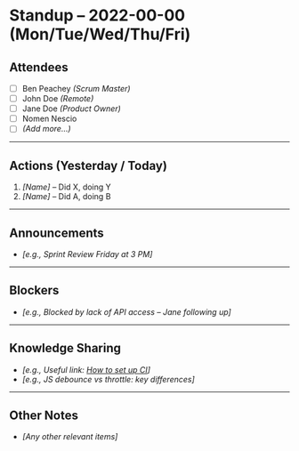 # Standup – 2022-00-00 (Mon/Tue/Wed/Thu/Fri)

## Attendees
- [ ] Ben Peachey _(Scrum Master)_
- [ ] John Doe _(Remote)_
- [ ] Jane Doe _(Product Owner)_
- [ ] Nomen Nescio
- [ ] _(Add more…)_

---

## Actions (Yesterday / Today)
1. _[Name]_ – Did X, doing Y
2. _[Name]_ – Did A, doing B

---

## Announcements
- _[e.g., Sprint Review Friday at 3 PM]_

---

## Blockers
- _[e.g., Blocked by lack of API access – Jane following up]_

---

## Knowledge Sharing
- _[e.g., Useful link: [How to set up CI](https://example.com)]_
- _[e.g., JS debounce vs throttle: key differences]_

---

## Other Notes
- _[Any other relevant items]_
